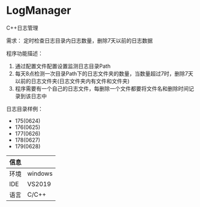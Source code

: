 # LogManager
C++日志管理

需求：
定时检查日志目录内日志数量，删除7天以前的日志数据

程序功能描述：
1. 通过配置文件配置设置监测日志目录Path
2. 每天8点检测一次目录Path下的日志文件夹的数量，当数量超过7时，删除7天以前的日志文件夹(日志文件夹内有文件和文件夹)
3. 程序需要有一个自己的日志文件，每删除一个文件都要将文件名和删除时间记录到该日志中

日志目录样例：
- 175(0624)
- 176(0625)
- 177(0626)
- 178(0627)
- 179(0628)


|信息|   |
|---|---|
|环境|windows|
|IDE|VS2019|
|语言|C/C++|
